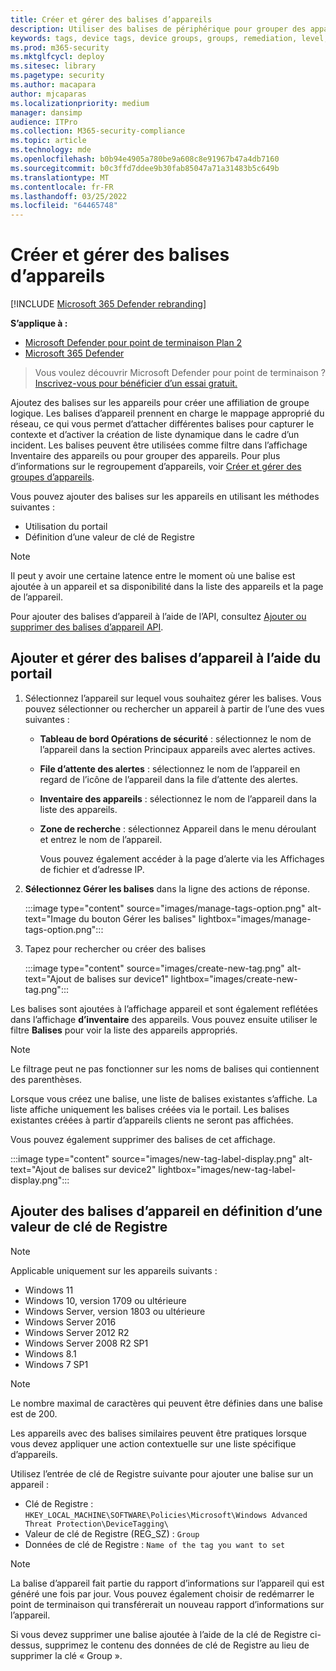 ```yaml
---
title: Créer et gérer des balises d’appareils
description: Utiliser des balises de périphérique pour grouper des appareils pour capturer le contexte et activer la création de listes dynamiques dans le cadre d’un incident
keywords: tags, device tags, device groups, groups, remediation, level, rules, aad group, role, assign, rank
ms.prod: m365-security
ms.mktglfcycl: deploy
ms.sitesec: library
ms.pagetype: security
ms.author: macapara
author: mjcaparas
ms.localizationpriority: medium
manager: dansimp
audience: ITPro
ms.collection: M365-security-compliance
ms.topic: article
ms.technology: mde
ms.openlocfilehash: b0b94e4905a780be9a608c8e91967b47a4db7160
ms.sourcegitcommit: b0c3ffd7ddee9b30fab85047a71a31483b5c649b
ms.translationtype: MT
ms.contentlocale: fr-FR
ms.lasthandoff: 03/25/2022
ms.locfileid: "64465748"
---
```

# <a name="create-and-manage-device-tags"></a>Créer et gérer des balises d’appareils

[!INCLUDE [Microsoft 365 Defender rebranding](../../includes/microsoft-defender.md)]

**S’applique à :**
- [Microsoft Defender pour point de terminaison Plan 2](https://go.microsoft.com/fwlink/p/?linkid=2154037)
- [Microsoft 365 Defender](https://go.microsoft.com/fwlink/?linkid=2118804)

> Vous voulez découvrir Microsoft Defender pour point de terminaison ? [Inscrivez-vous pour bénéficier d’un essai gratuit.](https://signup.microsoft.com/create-account/signup?products=7f379fee-c4f9-4278-b0a1-e4c8c2fcdf7e&ru=https://aka.ms/MDEp2OpenTrial?ocid=docs-wdatp-exposedapis-abovefoldlink)

Ajoutez des balises sur les appareils pour créer une affiliation de groupe logique. Les balises d’appareil prennent en charge le mappage approprié du réseau, ce qui vous permet d’attacher différentes balises pour capturer le contexte et d’activer la création de liste dynamique dans le cadre d’un incident. Les balises peuvent être utilisées comme filtre dans  l’affichage Inventaire des appareils ou pour grouper des appareils. Pour plus d’informations sur le regroupement d’appareils, voir [Créer et gérer des groupes d’appareils](machine-groups.md).

Vous pouvez ajouter des balises sur les appareils en utilisant les méthodes suivantes :

- Utilisation du portail
- Définition d’une valeur de clé de Registre

> [!NOTE]
> Il peut y avoir une certaine latence entre le moment où une balise est ajoutée à un appareil et sa disponibilité dans la liste des appareils et la page de l’appareil.

Pour ajouter des balises d’appareil à l’aide de l’API, consultez [Ajouter ou supprimer des balises d’appareil API](add-or-remove-machine-tags.md).

## <a name="add-and-manage-device-tags-using-the-portal"></a>Ajouter et gérer des balises d’appareil à l’aide du portail

1. Sélectionnez l’appareil sur lequel vous souhaitez gérer les balises. Vous pouvez sélectionner ou rechercher un appareil à partir de l’une des vues suivantes :

   - **Tableau de bord Opérations de sécurité** : sélectionnez le nom de l’appareil dans la section Principaux appareils avec alertes actives.
   - **File d’attente des alertes** : sélectionnez le nom de l’appareil en regard de l’icône de l’appareil dans la file d’attente des alertes.
   - **Inventaire des appareils** : sélectionnez le nom de l’appareil dans la liste des appareils.
   - **Zone de recherche** : sélectionnez Appareil dans le menu déroulant et entrez le nom de l’appareil.

     Vous pouvez également accéder à la page d’alerte via les Affichages de fichier et d’adresse IP.

2. **Sélectionnez Gérer les balises** dans la ligne des actions de réponse.

    :::image type="content" source="images/manage-tags-option.png" alt-text="Image du bouton Gérer les balises" lightbox="images/manage-tags-option.png":::
    

3. Tapez pour rechercher ou créer des balises

    :::image type="content" source="images/create-new-tag.png" alt-text="Ajout de balises sur device1" lightbox="images/create-new-tag.png":::

Les balises sont ajoutées à l’affichage appareil et sont également reflétées dans l’affichage **d’inventaire** des appareils. Vous pouvez ensuite utiliser le filtre **Balises** pour voir la liste des appareils appropriés.

> [!NOTE]
> Le filtrage peut ne pas fonctionner sur les noms de balises qui contiennent des parenthèses.
>
> Lorsque vous créez une balise, une liste de balises existantes s’affiche. La liste affiche uniquement les balises créées via le portail. Les balises existantes créées à partir d’appareils clients ne seront pas affichées.

Vous pouvez également supprimer des balises de cet affichage.

:::image type="content" source="images/new-tag-label-display.png" alt-text="Ajout de balises sur device2" lightbox="images/new-tag-label-display.png":::

## <a name="add-device-tags-by-setting-a-registry-key-value"></a>Ajouter des balises d’appareil en définition d’une valeur de clé de Registre

> [!NOTE]
> Applicable uniquement sur les appareils suivants :
>
> - Windows 11
> - Windows 10, version 1709 ou ultérieure
> - Windows Server, version 1803 ou ultérieure
> - Windows Server 2016
> - Windows Server 2012 R2
> - Windows Server 2008 R2 SP1
> - Windows 8.1
> - Windows 7 SP1

> [!NOTE]
> Le nombre maximal de caractères qui peuvent être définies dans une balise est de 200.

Les appareils avec des balises similaires peuvent être pratiques lorsque vous devez appliquer une action contextuelle sur une liste spécifique d’appareils.

Utilisez l’entrée de clé de Registre suivante pour ajouter une balise sur un appareil :

- Clé de Registre : `HKEY_LOCAL_MACHINE\SOFTWARE\Policies\Microsoft\Windows Advanced Threat Protection\DeviceTagging\`
- Valeur de clé de Registre (REG_SZ) : `Group`
- Données de clé de Registre : `Name of the tag you want to set`

> [!NOTE]
> La balise d’appareil fait partie du rapport d’informations sur l’appareil qui est généré une fois par jour. Vous pouvez également choisir de redémarrer le point de terminaison qui transférerait un nouveau rapport d’informations sur l’appareil.
>
> Si vous devez supprimer une balise ajoutée à l’aide de la clé de Registre ci-dessus, supprimez le contenu des données de clé de Registre au lieu de supprimer la clé « Group ».
